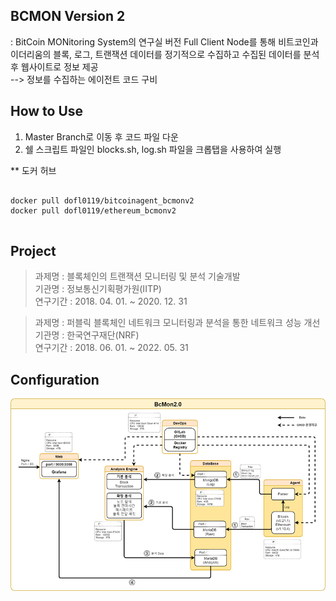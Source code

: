 ## BCMON Version 2
: BitCoin MONitoring System의 연구실 버전
Full Client Node를 통해 비트코인과 이더리움의 블록, 로그, 트랜잭션 데이터를 정기적으로 수집하고 수집된 데이터를 분석 후 웹사이트로 정보 제공   
--> 정보를 수집하는 에이전트 코드 구비

## How to Use
1. Master Branch로 이동 후 코드 파일 다운
2. 쉘 스크립트 파일인 blocks.sh, log.sh 파일을 크롭탭을 사용하여 실행

** 도커 허브   
<pre>
<code>
docker pull dofl0119/bitcoinagent_bcmonv2
docker pull dofl0119/ethereum_bcmonv2
</code>
</pre>


## Project
> 과제명 : 블록체인의 트랜잭션 모니터링 및 분석 기술개발   
> 기관명 : 정보통신기획평가원(IITP)   
> 연구기간 : 2018. 04. 01. ~ 2020. 12. 31   

> 과제명 : 퍼블릭 블록체인 네트워크 모니터링과 분석을 통한 네트워크 성능 개선   
> 기관명 : 한국연구재단(NRF)   
> 연구기간 : 2018. 06. 01. ~ 2022. 05. 31   


## Configuration
<img src="bcmon.png"></img>
